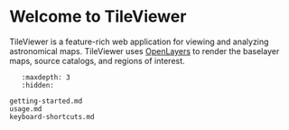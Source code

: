 # Welcome to TileViewer

TileViewer is a feature-rich web application for viewing and analyzing astronomical maps. TileViewer uses [OpenLayers](https://openlayers.org/) to render the baselayer maps, source catalogs, and regions of interest.

```{toctree}
   :maxdepth: 3
   :hidden:

getting-started.md
usage.md
keyboard-shortcuts.md

```
